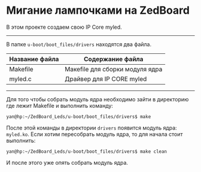Мигание лампочками на ZedBoard
=====================

В этом проекте создаем свою IP Core myled.

***
В папке `u-boot/boot_files/drivers` находятся два файла.

| Название файла  | Содержание файла                |
| ----------------|---------------------------------|
| Makefile        | Макеfile для сборки модуля ядра |
| myled.c         | Драйвер для IP CORE myled       |

***
Для того чтобы собрать модуль ядра необходимо зайти в директорию где лежит Makefile и выполнить команду:

```console
yan@hp:~/ZedBoard_Leds/u-boot/boot_files/drivers$ make
```

После этой команды в директории `drivers` появится модуль ядра: `myled.ko`. Если хотим пересобрать модуль ядра, то для начала стоит выполнить:

```console
yan@hp:~/ZedBoard_Leds/u-boot/boot_files/drivers$ make clean
```

И после этого уже опять собрать модуль ядра.
